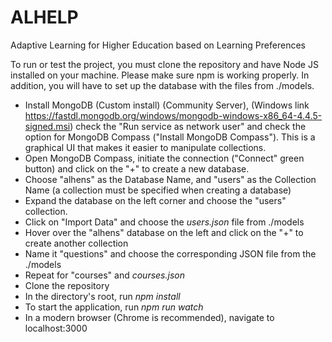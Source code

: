# ALHELP
Adaptive Learning for Higher Education based on Learning Preferences

To run or test the project, you must clone the repository and have Node JS installed on your machine. Please make sure npm is working properly. In addition, you will have to set up the database with the files from ./models.
* Install MongoDB (Custom install) (Community Server), (Windows link https://fastdl.mongodb.org/windows/mongodb-windows-x86_64-4.4.5-signed.msi) check the "Run service as network user" and check the option for MongoDB Compass ("Install MongoDB Compass"). This is a graphical UI that makes it easier to manipulate collections.
* Open MongoDB Compass, initiate the connection ("Connect" green button) and click on the "+" to create a new database.
* Choose "alhens" as the Database Name, and "users" as the Collection Name (a collection must be specified when creating a database)
* Expand the database on the left corner and choose the "users" collection. 
* Click on "Import Data" and choose the *users.json* file from ./models
* Hover over the "alhens" database on the left and click on the "+" to create another collection
* Name it "questions" and choose the corresponding JSON file from the ./models
* Repeat for "courses" and *courses.json*
* Clone the repository
* In the directory's root, run *npm install*
* To start the application, run *npm run watch*
* In a modern browser (Chrome is recommended), navigate to localhost:3000
